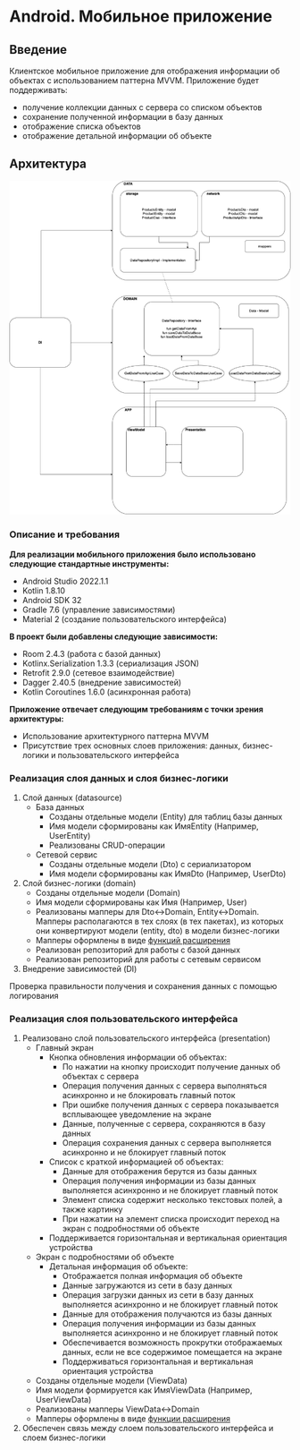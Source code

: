 # Android. Мобильное приложение

## Введение

Клиентское мобильное приложение для отображения информации об объектах с использованием паттерна MVVM. Приложение будет поддерживать:
- получение коллекции данных с сервера со списком объектов
- сохранение полученной информации в базу данных
- отображение списка объектов
- отображение детальной информации об объекте

## Архитектура

![Image alt](architecture.png)

### Описание и требования


**Для реализации мобильного приложения было использовано следующие стандартные инструменты:**

- Android Studio 2022.1.1
- Kotlin 1.8.10
- Android SDK 32
- Gradle 7.6 (управление зависимостями)
- Material 2 (создание пользовательского интерфейса)

**В проект были добавлены следующие зависимости:**

- Room 2.4.3 (работа с базой данных)
- Kotlinx.Serialization 1.3.3 (сериализация JSON)
- Retrofit 2.9.0 (сетевое взаимодействие)
- Dagger 2.40.5 (внедрение зависимостей)
- Kotlin Coroutines 1.6.0 (асинхронная работа)

**Приложение отвечает следующим требованиям с точки зрения архитектуры:**
- Использование архитектурного паттерна MVVM
- Присутствие трех основных слоев приложения: данных, бизнес-логики и пользовательского интерфейса


### Реализация слоя данных и слоя бизнес-логики

1. Слой данных (datasource)
    - База данных
        - Созданы отдельные модели (Entity) для таблиц базы данных
        - Имя модели сформированы как ИмяEntity (Например, UserEntity)
        - Реализованы CRUD-операции
    - Сетевой сервис
        - Созданы отдельные модели (Dto) с сериализатором
        - Имя модели сформированы как ИмяDto (Например, UserDto)
2. Слой бизнес-логики (domain)
    - Созданы отдельные модели (Domain)
    - Имя модели сформированы как Имя (Например, User)
    - Реализованы мапперы для Dto<->Domain, Entity<->Domain. Мапперы располагаются в тех слоях (в тех пакетах), из которых они конвертируют модели (entity, dto) в модели бизнес-логики
    - Мапперы оформлены в виде [функций расширения](https://kotlinlang.org/docs/extensions.html)
    - Реализован репозиторий для работы с базой данных
    - Реализован репозиторий для работы с сетевым сервисом
3. Внедрение зависимостей (DI)

Проверка правильности получения и сохранения данных с помощью логирования

### Реализация слоя пользовательского интерфейса

1. Реализовано слой пользовательского интерфейса (presentation)
    - Главный экран
        - Кнопка обновления информации об объектах:
            - По нажатии на кнопку происходит получение данных об объектах с сервера
            - Операция получения данных с сервера выполняться асинхронно и не блокировать главный поток
            - При ошибке получения данных с сервера показывается всплывающее уведомление на экране
            - Данные, полученные с сервера, сохраняются в базу данных
            - Операция сохранения данных с сервера выполняется асинхронно и не блокирует главный поток
        - Список с краткой информацией об объектах:
            - Данные для отображения берутся из базы данных
            - Операция получения информации из базы данных выполняется асинхронно и не блокирует главный поток
            - Элемент списка содержит несколько текстовых полей, а также картинку
            - При нажатии на элемент списка происходит переход на экран с подробностями об объекте
        - Поддерживается горизонтальная и вертикальная ориентация устройства
    - Экран с подробностями об объекте
        - Детальная информация об объекте:
            - Отображается полная информация об объекте
            - Данные загружаются из сети в базу данных
            - Операция загрузки данных из сети в базу данных выполняется асинхронно и не блокирует главный поток
            - Данные для отображения получаются из базы данных
            - Операция получения информации из базы данных выполняется асинхронно и не блокирует главный поток
            - Обеспечивается возможность прокрутки отображаемых данных, если не все содержимое помещается на экране
            - Поддерживаться горизонтальная и вертикальная ориентация устройства
    - Созданы отдельные модели (ViewData)
    - Имя модели формируется как ИмяViewData (Например, UserViewData)
    - Реализованы мапперы ViewData<->Domain
    - Мапперы оформлены в виде [функции расширения](https://kotlinlang.org/docs/extensions.html)
2. Обеспечен связь между слоем пользовательского интерфейса и слоем бизнес-логики
